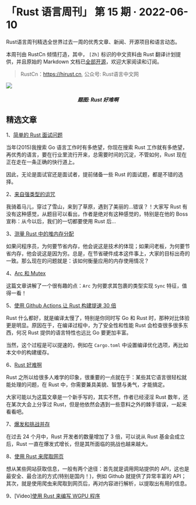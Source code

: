 # 「Rust 语言周刊」 第 15 期 · 2022-06-10
Rust语言周刊精选全世界过去一周的优秀文章、新闻、开源项目和语言动态。

本周刊由 RustCn 倾情打造，其中， `[Zh]` 标识的中文资料由 Rust 翻译计划提供，并且原始的 Markdown 文档已[全部开源](https://github.com/rustlang-cn/rustt)，欢迎大家阅读和订阅。

> RustCn：https://hirust.cn, 公众号: Rust语言中文网

<img src="https://pic3.zhimg.com/80/v2-c7576bc34d1da15c96032aa39a6a1796_1440w.jpeg">
<h5 align="center">题图: Rust 好难啊</h5>


## 精选文章

1、[简单的 Rust 面试问题](https://flakm.github.io/posts/rust_interview_questions/)

当年(2015)我搜索 Go 语言工作时有多绝望，你现在搜索 Rust 工作就有多绝望，再优秀的语言，要在行业里流行开来，总需要时间的沉淀，不管如何，Rust 现在正在走在一条正确的快行道上。

因此，无论是面试官还是面试者，提前储备一些 Rust 的面试题，都是不错的选择。

2、[来自强类型的诅咒](https://fasterthanli.me/articles/the-curse-of-strong-typing)

我骑着马儿，穿过了雪山，来到了草原，遇到了美丽的...错误？！大家写 Rust 有没有这种感觉，从题目可以看出，作者是绝对有这种感觉的，特别是在他的 Boss 宣称：从今以后，我们的一切都要使用 Rust 后...

3、[测量 Rust 中的堆内存分配](https://flakm.github.io/posts/heap_allocation/)

如果问程序员，为何要节省内存，他会说这是技术的体现；如果问老板，为何要节省内存，他会说这是因为穷。总是，在节省硬件成本这件事上，大家的目标出奇的一致。那么现在的问题就是：该如何衡量应用的内存使用情况？

4、[Arc 和 Mutex](https://itsallaboutthebit.com/arc-mutex/)

这篇文章讲解了一个很有趣的点：`Arc` 为何要求其包裹的类型实现 `Sync` 特征，值得一看！

5、[使用 Github Actions 让 Rust 构建提速 30 倍](https://ectobit.com/blog/speed-up-github-actions-rust-pipelines/)

Rust 什么都好，就是编译太慢了，特别是你同时写 Go 和 Rust 时，那种对比体验更是明显。原因在于，在编译过程中，为了安全性和性能 Rust 会检查很多很多东西，何况 Rust 提供的语言特性也远比 Go 要更加丰富。

当然，这个过程是可以提速的，例如在 `Cargo.toml` 中设置编译优化选项，再比如本文中的构建缓存。


6、[Rust 好难啊](https://hirrolot.github.io/posts/rust-is-hard-or-the-misery-of-mainstream-programming.html)

Rust 之所以给很多人难学的印象，很重要的一点就在于：某些其它语言很轻松就能处理的问题，在 Rust 中，你需要兼具美貌、智慧与勇气，才能搞定。

大家可能以为这篇文章是一个新手写的，其实不然，作者已经浸淫 Rust 数年，还在某次大会上分享过 Rust，但是他依然会遇到一些意料之外的棘手错误，一起来看看吧。

7、[爆发和挑战并存](https://thestack.technology/rust-language-explosive-growth-challenges-rust-governance/)

在过去 24 个月中，Rust 开发者的数量增加了 3 倍，可以说从 Rust 基金会成立后，Rust 一直在爆发式增长，但是其所面临的挑战也越来越大。

8、[使用 Rust 来爬取网页](https://www.scrapingbee.com/blog/web-scraping-rust/)

想从某些网站获取信息，一般有两个途径：首先就是调用网站提供的 API，这也是最安全、最合法的方式(特别是国内！)，例如 Github 就提供了异常丰富的 API；其次，就是使用爬虫来爬取到网页后，再对内容进行解析，以提取出有用的信息。

9、[Video][使用 Rust 来编写 WGPU 程序](https://www.youtube.com/playlist?list=PL_UrKDEhALdJS0VrLPn7dqC5A4W1vCAUT)

